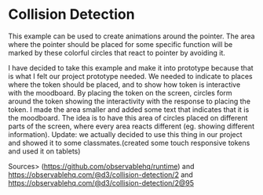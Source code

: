 # Collision Detection

This example can be used to create animations around the pointer. 
The area where the pointer should be placed for some specific function will be marked by these colorful circles that react to pointer by avoiding it.


I have decided to take this example and make it into prototype because that is what I felt our project prototype needed. We needed to indicate to places where the token should be placed, and to show how token is interactive with the moodboard. By placing the token on the screen, circles form around the token showing the interactivity with the response to placing the token. I made the area smaller and added some text that indicates that it is the moodboard. The idea is to have this area of circles placed on different parts of the screen, where every area reacts different (eg. showing different information).
Update: we actually decided to use this thing in our project and showed it to some classmates.(created some touch responsive tokens and used it on tablets)

Sources> (https://github.com/observablehq/runtime) and https://observablehq.com/@d3/collision-detection/2 and https://observablehq.com/@d3/collision-detection/2@95